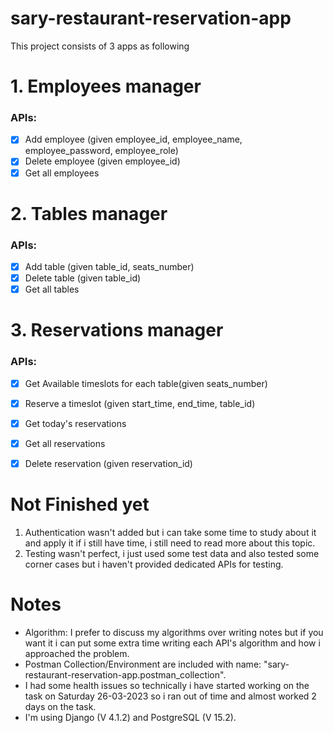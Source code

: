 # sary-restaurant-reservation-app
This project consists of 3 apps as following
# 1. Employees manager
### APIs:
- [x] Add employee (given employee_id, employee_name, employee_password, employee_role)
- [x] Delete employee (given employee_id)
- [x] Get all employees
# 2. Tables manager
### APIs:
- [x] Add table (given table_id, seats_number)
- [x] Delete table (given table_id)
- [x] Get all tables
# 3. Reservations manager
### APIs:
- [x] Get Available timeslots for each table(given seats_number)
- [x] Reserve a timeslot (given start_time, end_time, table_id)  
- [x] Get today's reservations
- [x] Get all reservations
- [x] Delete reservation (given reservation_id)


# Not Finished yet
1. Authentication wasn't added but i can take some time to study about it and apply it if i still have time, i still need to read more about this topic.
2. Testing wasn't perfect, i just used some test data and also tested some corner cases but i haven't provided dedicated APIs for testing.

# Notes
- Algorithm: I prefer to discuss my algorithms over writing notes but if you want it i can put some extra time writing each API's algorithm and how i approached the problem.
- Postman Collection/Environment are included with name: "sary-restaurant-reservation-app.postman_collection".
- I had some health issues so technically i have started working on the task on Saturday 26-03-2023 so i ran out of time and almost worked 2 days on the task.
- I'm using Django (V 4.1.2) and PostgreSQL (V 15.2).